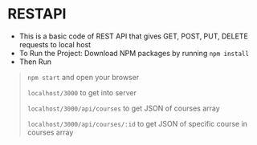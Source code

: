 # RESTAPI
- This is a basic code of REST API that gives GET, POST, PUT, DELETE requests to local host
- To Run the Project: Download NPM packages by running ````npm install````
- Then Run
> ````npm start```` and open your browser
> 
> ````localhost/3000```` to get into server
> 
> ````localhost/3000/api/courses```` to get JSON of courses array
> 
> ````localhost/3000/api/courses/:id```` to get JSON of specific course in courses array



